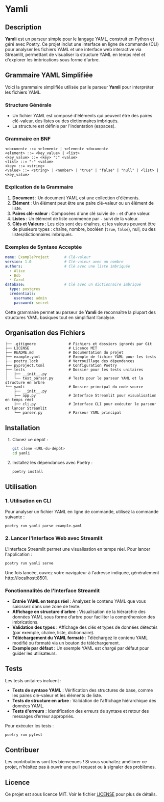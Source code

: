 # Yamli

## Description
**Yamli** est un parseur simple pour le langage YAML, construit en Python et géré avec Poetry. Ce projet inclut une interface en ligne de commande (CLI) pour analyser les fichiers YAML et une interface web interactive via Streamlit, permettant de visualiser la structure YAML en temps réel et d'explorer les imbrications sous forme d'arbre.

## Grammaire YAML Simplifiée

Voici la grammaire simplifiée utilisée par le parseur **Yamli** pour interpréter les fichiers YAML.

### Structure Générale
- Un fichier YAML est composé d'éléments qui peuvent être des paires clé-valeur, des listes ou des dictionnaires imbriqués.
- La structure est définie par l'indentation (espaces).

### Grammaire en BNF

```bnf
<document> ::= <element> | <element> <document>
<element> ::= <key_value> | <list>
<key_value> ::= <key> ":" <value>
<list> ::= "-" <value>
<key> ::= <string>
<value> ::= <string> | <number> | "true" | "false" | "null" | <list> | <key_value>
```

### Explication de la Grammaire

1. **Document** : Un document YAML est une collection d'éléments.
2. **Élément** : Un élément peut être une paire clé-valeur ou un élément de liste.
3. **Paires clé-valeur** : Composées d'une clé suivie de `:` et d'une valeur.
4. **Listes** : Un élément de liste commence par `-` suivi de la valeur.
5. **Clés et Valeurs** : Les clés sont des chaînes, et les valeurs peuvent être de plusieurs types : chaîne, nombre, booléen (`true`, `false`), null, ou des listes/dictionnaires imbriqués.

### Exemples de Syntaxe Acceptée

```yaml
name: ExampleProject       # Clé-valeur
version: 1.0               # Clé-valeur avec un nombre
authors:                   # Clé avec une liste imbriquée
  - Alice
  - Bob
  - Carol
database:                  # Clé avec un dictionnaire imbriqué
  type: postgres
  credentials:
    username: admin
    password: secret
```

Cette grammaire permet au parseur de **Yamli** de reconnaître la plupart des structures YAML basiques tout en simplifiant l’analyse.

## Organisation des Fichiers
```plaintext
├── .gitignore               # Fichiers et dossiers ignorés par Git
├── LICENSE                  # Licence MIT
├── README.md                # Documentation du projet
├── example.yaml             # Exemple de fichier YAML pour les tests
├── poetry.lock              # Verrouillage des dépendances
├── pyproject.toml           # Configuration Poetry
├── tests                    # Dossier pour les tests unitaires
│   ├── __init__.py
│   └── test_parser.py       # Tests pour le parseur YAML et la structure en arbre
└── yamli                    # Dossier principal du code source
    ├── __init__.py
    ├── app.py               # Interface Streamlit pour visualisation en temps réel
    ├── cli.py               # Interface CLI pour exécuter le parseur et lancer Streamlit
    └── parser.py            # Parseur YAML principal
```

## Installation
1. Clonez ce dépôt :
    ```bash
    git clone <URL-du-dépôt>
    cd yamli
    ```

2. Installez les dépendances avec Poetry :
    ```bash
    poetry install
    ```

## Utilisation

### 1. Utilisation en CLI

Pour analyser un fichier YAML en ligne de commande, utilisez la commande suivante :

```bash
poetry run yamli parse example.yaml
```

### 2. Lancer l'Interface Web avec Streamlit

L'interface Streamlit permet une visualisation en temps réel. Pour lancer l'application :

```bash
poetry run yamli serve
```

Une fois lancée, ouvrez votre navigateur à l'adresse indiquée, généralement http://localhost:8501.

### Fonctionnalités de l'Interface Streamlit
- **Entrée YAML en temps réel** : Analysez le contenu YAML que vous saisissez dans une zone de texte.
- **Affichage en structure d’arbre** : Visualisation de la hiérarchie des données YAML sous forme d’arbre pour faciliter la compréhension des imbrications.
- **Validation des types** : Affichage des clés et types de données détectés (par exemple, chaîne, liste, dictionnaire).
- **Téléchargement du YAML formaté** : Téléchargez le contenu YAML modifié ou formaté via un bouton de téléchargement.
- **Exemple par défaut** : Un exemple YAML est chargé par défaut pour guider les utilisateurs.

## Tests

Les tests unitaires incluent :
- **Tests de syntaxe YAML** : Vérification des structures de base, comme les paires clé-valeur et les éléments de liste.
- **Tests de structure en arbre** : Validation de l'affichage hiérarchique des données YAML.
- **Tests d'erreurs** : Identification des erreurs de syntaxe et retour des messages d’erreur appropriés.

Pour exécuter les tests :

```bash
poetry run pytest
```

## Contribuer
Les contributions sont les bienvenues ! Si vous souhaitez améliorer ce projet, n’hésitez pas à ouvrir une pull request ou à signaler des problèmes.

## Licence
Ce projet est sous licence MIT. Voir le fichier [LICENSE](LICENSE) pour plus de détails.
